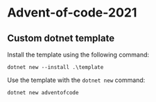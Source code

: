 # Advent-of-code-2021

## Custom dotnet template

Install the template using the following command:

```dotnet new --install .\template```

Use the template with the ```dotnet new``` command:

```dotnet new adventofcode```
